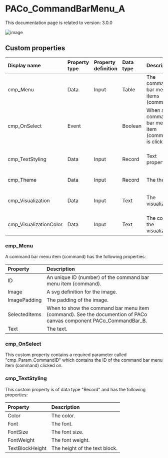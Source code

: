 # PACo_CommandBarMenu_A

This documentation page is related to version: 3.0.0

![image](https://github.com/formsandflows/PACo/assets/35654198/45b79e8c-b3c2-47bf-883d-1e5f8d0546cc)

## Custom properties

| Display name | Property type | Property definition | Data type | Description | Memo
| :--- | :--- | :--- | :--- | :--- | :--- |
| cmp_Menu | Data | Input | Table | The command bar menu items (commands). | See the documention about cmp_Menu below. |
| cmp_OnSelect | Event | | Boolean | When a command bar menu item (command) is clicked on. | See the documention about cmp_OnSelect below. |
| cmp_TextStyling | Data | Input | Record | Text properties. | See the documention about cmp_TextStyling below. |
| cmp_Theme | Data | Input | Record | The theme. | See the documention on theming. |
| cmp_Visualization | Data | Input | Text | The visualization. | See the documention of PACo canvas component PACo_Visualization_A. |
| cmp_VisualizationColor | Data | Input | Text | The color of the visualization. | |

### cmp_Menu
A command bar menu item (command) has the following properties:

| Property | Description |
| :--- | :--- |
| ID | An unique ID (number) of the command bar menu item (command). |
| Image| A svg definition for the image. |
| ImagePadding | The padding of the image. |
| SelectedItems | When to show the command bar menu item (command). See the documention of PACo canvas component PACo_CommandBar_B. |
| Text | The text. |

### cmp_OnSelect
This custom property contains a required parameter called "cmp_Param_CommandID" which contains the ID of the command bar menu item (command) clicked on.

### cmp_TextStyling
This custom property is of data type "Record" and has the following properties:

| Property | Description |
| :--- | :--- |
| Color | The color. |
| Font | The font. |
| FontSize | The font size. |
| FontWeight | The font weight. |
| TextBlockHeight | The height of the text block. |
